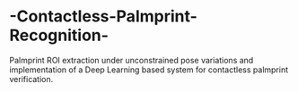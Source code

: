 # -Contactless-Palmprint-Recognition-
Palmprint ROI extraction under unconstrained pose variations and implementation of a Deep Learning based system for contactless palmprint verification.
